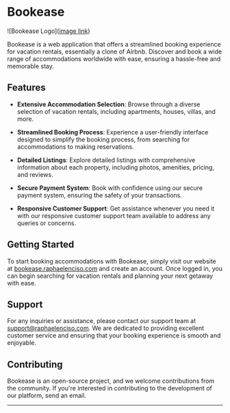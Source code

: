 # Bookease

![Bookease Logo]([image link](https://raphaelenciso.com/_next/static/media/bookease_thumbnail.8efb466a.png))

Bookease is a web application that offers a streamlined booking experience for vacation rentals, essentially a clone of Airbnb. Discover and book a wide range of accommodations worldwide with ease, ensuring a hassle-free and memorable stay.

## Features

- **Extensive Accommodation Selection**: Browse through a diverse selection of vacation rentals, including apartments, houses, villas, and more.

- **Streamlined Booking Process**: Experience a user-friendly interface designed to simplify the booking process, from searching for accommodations to making reservations.

- **Detailed Listings**: Explore detailed listings with comprehensive information about each property, including photos, amenities, pricing, and reviews.

- **Secure Payment System**: Book with confidence using our secure payment system, ensuring the safety of your transactions.

- **Responsive Customer Support**: Get assistance whenever you need it with our responsive customer support team available to address any queries or concerns.

## Getting Started

To start booking accommodations with Bookease, simply visit our website at [bookease.raphaelenciso.com](bookease.raphaelenciso.com) and create an account. Once logged in, you can begin searching for vacation rentals and planning your next getaway with ease.

## Support

For any inquiries or assistance, please contact our support team at [support@raphaelenciso.com](mailto:support@raphaelenciso.com). We are dedicated to providing excellent customer service and ensuring that your booking experience is smooth and enjoyable.

## Contributing

Bookease is an open-source project, and we welcome contributions from the community. If you're interested in contributing to the development of our platform, send an email.


---
